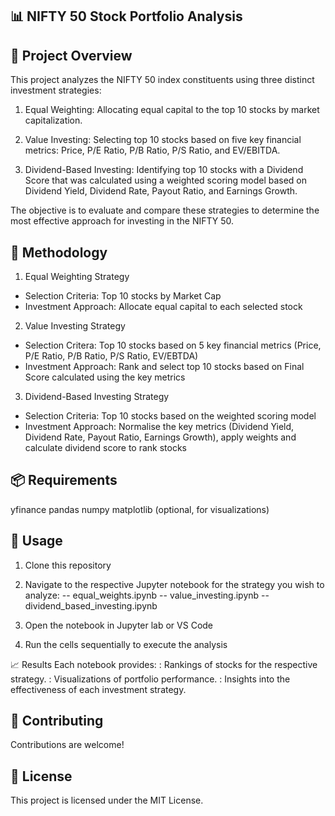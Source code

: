 ## 📊 NIFTY 50 Stock Portfolio Analysis

## 📝 Project Overview
This project analyzes the NIFTY 50 index constituents using three distinct investment strategies:

1. Equal Weighting: Allocating equal capital to the top 10 stocks by market capitalization.

2. Value Investing: Selecting top 10 stocks based on five key financial metrics: Price, P/E Ratio, P/B Ratio, P/S Ratio, and EV/EBITDA.

3. Dividend-Based Investing: Identifying top 10 stocks with a Dividend Score that was calculated using a weighted scoring model based on Dividend Yield, Dividend Rate, Payout Ratio, and Earnings Growth.

The objective is to evaluate and compare these strategies to determine the most effective approach for investing in the NIFTY 50.

## 🧪 Methodology

1. Equal Weighting Strategy
- Selection Criteria: Top 10 stocks by Market Cap
- Investment Approach: Allocate equal capital to each selected stock

2. Value Investing Strategy
- Selection Critera: Top 10 stocks based on 5 key financial metrics (Price, P/E Ratio, P/B Ratio, P/S Ratio, EV/EBTDA)
- Investment Approach: Rank and select top 10 stocks based on Final Score calculated using the key metrics

3. Dividend-Based Investing Strategy
- Selection Criteria: Top 10 stocks based on the weighted scoring model
- Investment Approach: Normalise the key metrics (Dividend Yield, Dividend Rate, Payout Ratio, Earnings Growth), apply weights and calculate dividend score to rank stocks

## 📦 Requirements
yfinance
pandas
numpy
matplotlib (optional, for visualizations)

## 🚀 Usage
1. Clone this repository

2. Navigate to the respective Jupyter notebook for the strategy you wish to analyze:
-- equal_weights.ipynb
-- value_investing.ipynb
-- dividend_based_investing.ipynb

3. Open the notebook in Jupyter lab or VS Code

4. Run the cells sequentially to execute the analysis

📈 Results
Each notebook provides:
: Rankings of stocks for the respective strategy.
: Visualizations of portfolio performance.
: Insights into the effectiveness of each investment strategy.

## 🤝 Contributing
Contributions are welcome!

## 📄 License
This project is licensed under the MIT License.
